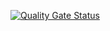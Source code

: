 [![Quality Gate Status](http://localhost:9000/api/project_badges/measure?project=test&metric=alert_status&token=sqb_1c2b84a23090d1e64f38b23cdcb6a8aa117fe971)](http://localhost:9000/dashboard?id=test)
